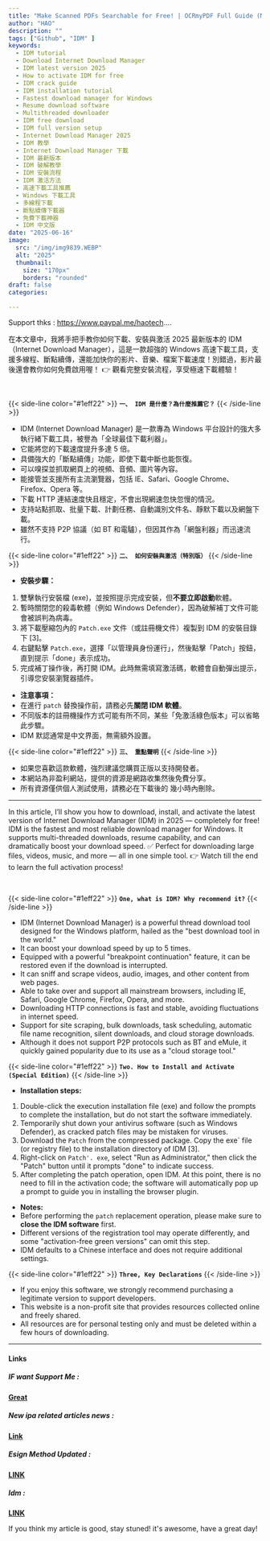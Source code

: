 ```yaml
---
title: "Make Scanned PDFs Searchable for Free! | OCRmyPDF Full Guide (Multilingual OCR + PDF/A Support)【2025 Best OCR Tool】"
author: "HAO"
description: ""
tags: ["Github", "IDM" ]
keywords:
  - IDM tutorial
  - Download Internet Download Manager
  - IDM latest version 2025
  - How to activate IDM for free
  - IDM crack guide
  - IDM installation tutorial
  - Fastest download manager for Windows
  - Resume download software
  - Multithreaded downloader
  - IDM free download
  - IDM full version setup
  - Internet Download Manager 2025
  - IDM 教學
  - Internet Download Manager 下載
  - IDM 最新版本
  - IDM 破解教學
  - IDM 安裝流程
  - IDM 激活方法
  - 高速下載工具推薦
  - Windows 下載工具
  - 多線程下載
  - 斷點續傳下載器
  - 免費下載神器
  - IDM 中文版
date: "2025-06-16"
image:
  src: "/img/img9839.WEBP"
  alt: "2025"
  thumbnail:
    size: "170px"
    borders: "rounded"
draft: false
categories:

---
```


Support thks : https://www.paypal.me/haotech....
<!--more-->

在本文章中，我將手把手教你如何下載、安裝與激活 2025 最新版本的 IDM（Internet Download Manager），這是一款超強的 Windows 高速下載工具，支援多線程、斷點續傳，還能加快你的影片、音樂、檔案下載速度！別錯過，影片最後還會教你如何免費啟用喔！
👉 觀看完整安裝流程，享受極速下載體驗！

<br>

{{< side-line color="#1eff22" >}}
**`一、 IDM 是什麼？為什麼推薦它？`**
{{< /side-line >}}

* IDM (Internet Download Manager) 是一款專為 Windows 平台設計的強大多執行緒下載工具，被譽為「全球最佳下載利器」。
* 它能將您的下載速度提升多達 5 倍。
* 具備強大的「斷點續傳」功能，即使下載中斷也能恢復。
* 可以嗅探並抓取網頁上的視頻、音頻、圖片等內容。
* 能接管並支援所有主流瀏覽器，包括 IE、Safari、Google Chrome、Firefox、Opera 等。
* 下載 HTTP 連結速度快且穩定，不會出現網速忽快忽慢的情況。
* 支持站點抓取、批量下載、計劃任務、自動識別文件名、靜默下載以及網盤下載。
* 雖然不支持 P2P 協議（如 BT 和電驢），但因其作為「網盤利器」而迅速流行。

{{< side-line color="#1eff22" >}}
**`二、 如何安裝與激活（特別版）`**
{{< /side-line >}}

* **安裝步驟：**
1. 雙擊執行安裝檔 (exe)，並按照提示完成安裝，但**不要立即啟動**軟體。
2. 暫時關閉您的殺毒軟體（例如 Windows Defender），因為破解補丁文件可能會被誤判為病毒。
3. 將下載壓縮包內的 `Patch.exe` 文件（或註冊機文件）複製到 IDM 的安裝目錄下 [3]。
4. 右鍵點擊 `Patch.exe`，選擇「以管理員身份運行」，然後點擊「Patch」按鈕，直到提示「done」表示成功。
5. 完成補丁操作後，再打開 IDM。此時無需填寫激活碼，軟體會自動彈出提示，引導您安裝瀏覽器插件。
* **注意事項：**
* 在進行 `patch` 替換操作前，請務必先**關閉 IDM 軟體**。
* 不同版本的註冊機操作方式可能有所不同，某些「免激活綠色版本」可以省略此步驟。
* IDM 默認通常是中文界面，無需額外設置。

{{< side-line color="#1eff22" >}}
**`三、 重點聲明`**
{{< /side-line >}}

* 如果您喜歡這款軟體，強烈建議您購買正版以支持開發者。
* 本網站為非盈利網站，提供的資源是網路收集然後免費分享。
* 所有資源僅供個人測試使用，請務必在下載後的 幾小時內刪除。

---

In this article, I’ll show you how to download, install, and activate the latest version of Internet Download Manager (IDM) in 2025 — completely for free!
IDM is the fastest and most reliable download manager for Windows. It supports multi-threaded downloads, resume capability, and can dramatically boost your download speed.
✅ Perfect for downloading large files, videos, music, and more — all in one simple tool.
👉 Watch till the end to learn the full activation process!

<br>

{{< side-line color="#1eff22" >}}
**`One, what is IDM? Why recommend it?`**
{{< /side-line >}}

* IDM (Internet Download Manager) is a powerful thread download tool designed for the Windows platform, hailed as the "best download tool in the world."
* It can boost your download speed by up to 5 times.
* Equipped with a powerful "breakpoint continuation" feature, it can be restored even if the download is interrupted.
* It can sniff and scrape videos, audio, images, and other content from web pages.
* Able to take over and support all mainstream browsers, including IE, Safari, Google Chrome, Firefox, Opera, and more.
* Downloading HTTP connections is fast and stable, avoiding fluctuations in internet speed.
* Support for site scraping, bulk downloads, task scheduling, automatic file name recognition, silent downloads, and cloud storage downloads.
* Although it does not support P2P protocols such as BT and eMule, it quickly gained popularity due to its use as a "cloud storage tool."

{{< side-line color="#1eff22" >}}
**`Two. How to Install and Activate (Special Edition)`**
{{< /side-line >}}

* **Installation steps:**
1. Double-click the execution installation file (exe) and follow the prompts to complete the installation, but do not start the software immediately.
2. Temporarily shut down your antivirus software (such as Windows Defender), as cracked patch files may be mistaken for viruses.
3. Download the `Patch` from the compressed package. Copy the exe` file (or registry file) to the installation directory of IDM [3].
4. Right-click on `Patch'. exe`, select "Run as Administrator," then click the "Patch" button until it prompts "done" to indicate success.
5. After completing the patch operation, open IDM. At this point, there is no need to fill in the activation code; the software will automatically pop up a prompt to guide you in installing the browser plugin.
* **Notes:**
* Before performing the `patch` replacement operation, please make sure to **close the IDM software** first.
* Different versions of the registration tool may operate differently, and some "activation-free green versions" can omit this step.
* IDM defaults to a Chinese interface and does not require additional settings.

{{< side-line color="#1eff22" >}}
**`Three, Key Declarations`**
{{< /side-line >}}

* If you enjoy this software, we strongly recommend purchasing a legitimate version to support developers.
* This website is a non-profit site that provides resources collected online and freely shared.
* All resources are for personal testing only and must be deleted within a few hours of downloading.

---

#### **Links**

##### **<font style="background: "> IF want Support Me :</font>** 
**[Great](https://www.paypal.me/haotech)**

##### **<font style="background: "> New ipa related articles news : </font>** 
**[Link](https://www.patreon.com/hao8?utm_medium=unknown&utm_source=join_link&utm_campaign=creatorshare_creator&utm_content=copyLink)**

##### **<font style="background:  "> Esign Method Updated :</font>** 
**[LINK](https://sinkfree.pages.dev/idm)**

##### **<font style="background:  "> Idm :</font>** 
**[LINK](https://linkvertise.com/1361320/lMKe0nJjaBau?o=sharing)**

If you think my article is good, stay stuned! it's awesome, have a great day!

